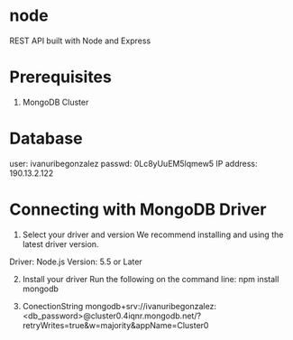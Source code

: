 # node
REST API built with Node and Express

# Prerequisites
1. MongoDB Cluster

# Database
user: ivanuribegonzalez
passwd: 0Lc8yUuEM5lqmew5
 IP address: 190.13.2.122

# Connecting with MongoDB Driver
1. Select your driver and version
We recommend installing and using the latest driver version.

Driver: Node.js
Version: 5.5 or Later

2. Install your driver
Run the following on the command line: npm install mongodb

3. ConectionString
mongodb+srv://ivanuribegonzalez:<db_password>@cluster0.4iqnr.mongodb.net/?retryWrites=true&w=majority&appName=Cluster0